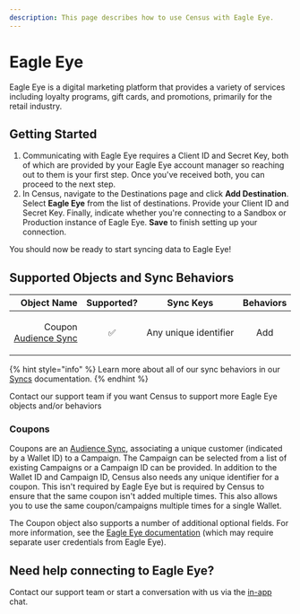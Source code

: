 ```yaml
---
description: This page describes how to use Census with Eagle Eye.
---
```


# Eagle Eye

Eagle Eye is a digital marketing platform that provides a variety of services including loyalty programs, gift cards, and promotions, primarily for the retail industry.

## Getting Started

1. Communicating with Eagle Eye requires a Client ID and Secret Key, both of which are provided by your Eagle Eye account manager so reaching out to them is your first step. Once you've received both, you can proceed to the next step.
2. In Census, navigate to the Destinations page and click **Add Destination**. Select **Eagle Eye** from the list of destinations. Provide your Client ID and Secret Key. Finally, indicate whether you're connecting to a Sandbox or Production instance of Eagle Eye. **Save** to finish setting up your connection.

You should now be ready to start syncing data to Eagle Eye!

## Supported Objects and Sync Behaviors <a href="#supported-objects-and-sync-behaviors" id="supported-objects-and-sync-behaviors"></a>

|                                                        **Object Name** | **Supported?** |     **Sync Keys**     | **Behaviors** |
| ---------------------------------------------------------------------: | :------------: | :-------------------: | :-----------: |
| <p>Coupon<br><a href="../basics/audience-syncs/">Audience Sync</a></p> |        ✅       | Any unique identifier |      Add      |

{% hint style="info" %}
Learn more about all of our sync behaviors in our [Syncs](../syncs/overview.md) documentation.
{% endhint %}

Contact our support team if you want Census to support more Eagle Eye objects and/or behaviors

### Coupons

Coupons are an [Audience Sync](../basics/audience-syncs/), associating a unique customer (indicated by a Wallet ID) to a Campaign. The Campaign can be selected from a list of existing Campaigns or a Campaign ID can be provided. In addition to the Wallet ID and Campaign ID, Census also needs any unique identifier for a coupon. This isn't required by Eagle Eye but is required by Census to ensure that the same coupon isn't added multiple times. This also allows you to use the same coupon/campaigns multiple times for a single Wallet.

The Coupon object also supports a number of additional optional fields. For more information, see the [Eagle Eye documentation](https://developer.eagleeye.com/reference/createwalletcampaignaccount) (which may require separate user credentials from Eagle Eye).

## Need help connecting to Eagle Eye?

Contact our support team or start a conversation with us via the [in-app](https://app.getcensus.com) chat.
